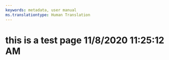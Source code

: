 ```yaml
---
keywords: metadata, user manual
ms.translationtype: Human Translation
---
```

# this is a test page 11/8/2020 11:25:12 AM